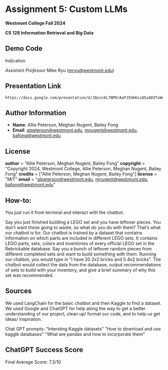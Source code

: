 # Assignment 5: Custom LLMs
**Westmont College Fall 2024**

**CS 128 Information Retrieval and Big Data** 

## Demo Code

Indication

*Assistant Professor* Mike Ryu (mryu@westmont.edu) 

## Presentation Link
```
https://docs.google.com/presentation/d/1Ninc6L7NPDrAaPJ5UkKviA5uA03TxWqM43WgmZxp05I/edit#slide=id.g31db5e85c4b_0_0
```

## Author Information
* **Name**: Allie Peterson, Meghan Nugent, Bailey Fong
* **Email**: alpeterson@westmont.edu, mnugent@westmont.edu, bafong@westmont.edu

## License
__author__ = "Allie Peterson, Meghan Nugent, Bailey Fong"
__copyright__ = "Copyright 2024, Westmont College, Allie Peterson, Meghan Nugent, Bailey Fong"
__credits__ = ["Allie Peterson, Meghan Nugent, Bailey Fong"]
__license__ = "MIT"
__email__ = "alpeterson@westmont.edu, mnugent@westmont.edu, bafong@westmont.edu"

## How-to: 
You just run it from terminal and interact with the chatbot. 

Say you just finished building a LEGO set and you have leftover pieces. You don’t want these going to waste, so what do 
you do with them? That’s what our chatbot is for. Our chatbot is trained by a dataset that contains information on which 
parts are included in different LEGO sets. It contains LEGO parts, sets, colors and inventories of every official LEGO 
set in the Rebrickable database. Say you a bunch of leftover random pieces from different completed sets and want to build 
something with them. Running our chatbot, you would type in “I have 20 2x2 bricks and 5 4x2 bricks”. The chatbot would 
collect the data from the database, output recommendations of sets to build with your inventory, and give a brief summary 
of why this set was recommended.

## Sources 
We used LangChain for the basic chatbot and then Kaggle to find a dataset.
We used Google and ChatGPT for help along the way to get a better understanding of our project, clean up/ format our code, and to help us get ideas/ inspiration. 

Chat GPT prompts:
"Intersting Kaggle datasets"
"How to download and use kaggle databases"
"What are pandas and how to incorporate them"


## ChatGPT Success Score
Final Average Score: 7.3/10
